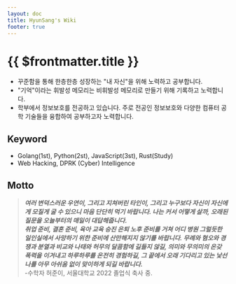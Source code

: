 ```yaml
---
layout: doc
title: HyunSang's Wiki
footer: true
---
```


# {{ $frontmatter.title }}
- 꾸준함을 통해 한층한층 성장하는 "내 자신"을 위해 노력하고 공부합니다. 
- "기억"이라는 휘발성 메모리는 비휘발성 메모리로 만들기 위해 기록하고 노력합니다.
- 학부에서 정보보호를 전공하고 있습니다. 주로 전공인 정보보호와 다양한 컴퓨터 공학 기술들을 융합하여 공부하고자 노력합니다.

## Keyword
- Golang(1st), Python(2st), JavaScript(3st), Rust(Study)
- Web Hacking, DPRK (Cyber) Intelligence

## Motto 
> ***여러 변덕스러운 우연이, 그리고 지쳐버린 타인이, 그리고 누구보다 자신이 자신에게 모질게 굴 수 있으니 마음 단단히 먹기 바랍니다. 나는 커서 어떻게 살까, 오래된 질문을 오늘부터의 매일이 대답해줍니다.***  
> ***취업 준비, 결혼 준비, 육아 교육 승진 은퇴 노후 준비를 거쳐 어디 병원 그럴듯한 일인실에서 사망하기 위한 준비에 산만해지지 않기를 바랍니다. 무례와 혐오와 경쟁과 분열과 비교와 나태와 허무의 달콤함에 길들지 않길, 의미와 무의미의 온갖 폭력을 이겨내고 하루하루를 온전히 경험하길, 그 끝에서 오래 기다리고 있는 낯선 나를 아무 아쉬움 없이 맞이하게 되길 바랍니다.***  
> -수학자 허준이, 서울대학교 2022 졸업식 축사 중.